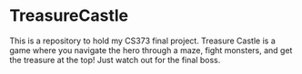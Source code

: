 TreasureCastle
==============

This is a repository to hold my CS373 final project.  Treasure Castle is a game where you navigate the hero through a maze, fight monsters, and get the treasure at the top!  Just watch out for the final boss.
